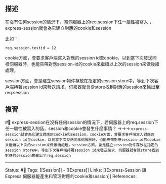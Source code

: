 ## 描述

在沒有任何session的情況下，當伺服器上的req.session下任一屬性被寫入 ，express-session就會為它建立對應的cookie和session

比如：
```
req.session.testid = 12
```

cookie方面，會要求客戶端寫入對應的session id至cookie，以到當下次發送同樣伺服器時，也能夾帶對應session-id的cookie來繼續以上次的session來做後續處理。

session方面，會是建立session物件存放在指定的session store中，等到下次客戶端持著session id來發送請求，伺服器就會從store找到對應的session來輸出至req.session


## 複習

#🧠 express-session在沒有任何session的情況下，若伺服器上的req.session下任一屬性被寫入的話，session和cookie會發生什麼事情？ ->->-> `express-session就會為它建立對應的cookie和session，cookie方面，會要求客戶端寫入對應的session id至cookie，以到當下次發送同樣伺服器時，也能夾帶對應session-id的cookie來繼續以上次的session來做後續處理，session方面，會是建立session物件存放在指定的session store中，等到下次客戶端持著session id來發送請求，伺服器就會從store找到對應的session來輸出至req.session`
<!--SR:!2023-02-20,153,230-->


---
Status: #🌱 
Tags:
[[Session]] - [[Express]]
Links:
[[Express-Session 讓Express 伺服器能產生和管理對應的cookie和session]]
References: